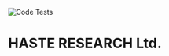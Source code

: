 ![Code Tests](https://github.com/Hadookhan/HASTE/actions/workflows/ci.yml/badge.svg)

# HASTE RESEARCH Ltd.
